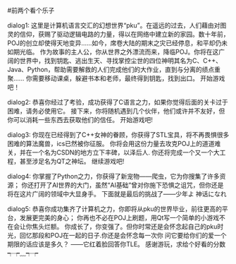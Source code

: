 #前两个看个乐子

dialog1:
这里是计算机语言交汇的幻想世界“pku”。在遥远的过去，人们藉由对图灵的信仰，获赐了驱动逻辑电路的力量，得以在网络中建立新的家园。数十年前，POJ的创立却使得天地变异……如今，席卷大陆的期末之灾已经停息，和平却仍未如期光临。
作为故事的主人公，你从世界之外漂流而来，降临POJ。你将在这广阔的世界中，找到钥匙、逃出生天、寻找掌控尘世的四位神明其名为C、C++、Java、Python，帮助需要解救的人们完成他们的大作业，直到与分离的绩点重聚……
你需要移动课桌，躲避书本和老师，最终得到钥匙，找到出口。
开始游戏吧！

dialog2:
恭喜你经过了考验，成功获得了C语言之力，如果你觉得后面的关卡过于困难，请务必使用它。
接下来，你将随机遇到几个伙伴，他们或许并不友好，但你可以消耗一些东西去获取他们的信任。
开始游戏吧!

dialog3:
你现在已经得到了C++女神的眷顾，你获得了STL宝具，将不再畏惧很多困难的算法魔兽，ics已然被你征服。
你将会用这份力量去攻克POJ上的道道难关，并在一个名为CSDN的地方立下丰碑，以泽后人.
你还将完成一个又一个大工程，甚至涉足名为QT之神坛。
继续游戏吧!
             
dialog4:
你掌握了Python之力，你获得了新宠物——爬虫，它为你搜集了许多资源；
你还打开了AI世界的大门，虽然“AI基础”曾对你施下恐惧之诅咒，但你还是将在这片广阔的领域中大显身手。
下面就是最后的挑战了——少年よ 神话になれ

dialog5:
恭喜你成功集齐了计算机之力，你即将从pku的世界毕业，前往更高的平台，发展更完美的身心；
你再也不必在POJ上刷题，用Qt写一个简单的小游戏不在会让你焦头烂额。
你成长了，你变强了。但你时常还是会怀念起自己的pku时光，回忆那段和POJ在一起的日子.你还是会怀念每一次你
问它要给你们的爱一个期限的话应该是多久？
——它红着脸回答你TLE。
感谢游玩，求给个好看的分数┭┮﹏┭┮

